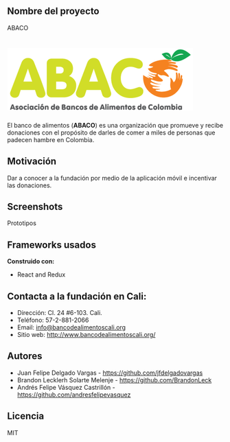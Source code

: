 ## Nombre del proyecto

ABACO

# ![ABACO](ABACO.png)
El banco de alimentos (**ABACO**) es una organización que promueve y recibe donaciones con el propósito de darles de comer a miles de personas que padecen hambre en Colombia.


## Motivación
Dar a conocer a la fundación por medio de la aplicación móvil e incentivar las donaciones.

## Screenshots
Prototipos

## Frameworks usados
**Construido con:**
- React and Redux

## Contacta a la fundación en Cali:

- Dirección: Cl. 24 #6-103. Cali.
- Teléfono: 57-2-881-2066
- Email: info@bancodealimentoscali.org
- Sitio web: http://www.bancodealimentoscali.org/

## Autores

- Juan Felipe Delgado Vargas - https://github.com/jfdelgadovargas
- Brandon Lecklerh Solarte Melenje - https://github.com/BrandonLeck
- Andrés Felipe Vásquez Castrillón - https://github.com/andresfelipevasquez

## Licencia
MIT
